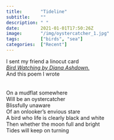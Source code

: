 ```yaml
---
title:       "Tideline"
subtitle:    ""
description: " "
date:        2021-01-01T17:50:26Z
image:       "/img/oystercatcher_1.jpg"
tags:        ["birds", "sea"]
categories:  ["Recent"]
---
```

I sent my friend a linocut card 
<br>
*[Bird Watching by Diana Ashdown.](https://www.greenpebble.co.uk/collections/diana-ashdown/birds)*
<br>And this poem I wrote
<br>
<br>
<br>On a mudflat somewhere
<br>Will be an oystercatcher
<br>Blissfully unaware
<br>Of an onlooker’s envious stare
<br>A bird who life is clearly black and white
<br>Then whether the moon full and bright
<br>Tides will keep on turning